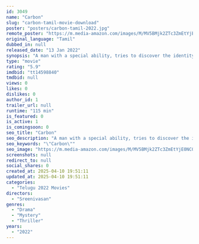 ```yaml
---
id: 3049
name: "Carbon"
slug: "carbon-tamil-movie-download"
poster: "posters/carbon-tamil-2022.jpg"
remote_poster: "https://m.media-amazon.com/images/M/MV5BMjk2ZTc3ZmEtYjE0NC00YmU0LWIwYTMtMjI2NmMxODBkMmM4XkEyXkFqcGc@._V1_SX300.jpg"
original_language: "Tamil"
dubbed_in: null
released_date: "13 Jan 2022"
synopsis: "A man with a special ability, tries to discover the identity of a mysterious hit-and-run driver who has put his father in critical condition."
type: "movie"
rating: "5.9"
imdbid: "tt14598840"
tmdbid: null
views: 0
likes: 0
dislikes: 0
author_id: 1
trailer_url: null
runtime: "115 min"
is_featured: 0
is_active: 1
is_comingsoon: 0
seo_title: "Carbon"
seo_description: "A man with a special ability, tries to discover the identity of a mysterious hit-and-run driver who has put his father in critical condition."
seo_keywords: "\"Carbon\""
seo_image: "https://m.media-amazon.com/images/M/MV5BMjk2ZTc3ZmEtYjE0NC00YmU0LWIwYTMtMjI2NmMxODBkMmM4XkEyXkFqcGc@._V1_SX300.jpg"
screenshots: null
redirect_to: null
social_shares: 0
created_at: 2025-04-10 19:51:11
updated_at: 2025-04-10 19:51:11
categories:
  - "Telugu 2022 Movies"
directors:
  - "Sreenivasan"
genres:
  - "Drama"
  - "Mystery"
  - "Thriller"
years:
  - "2022"
---
```


